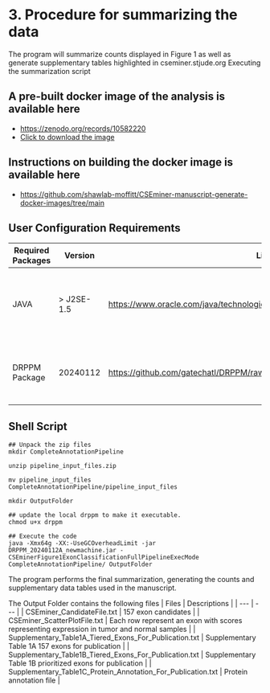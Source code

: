# 3. Procedure for summarizing the data 
The program will summarize counts displayed in Figure 1 as well as generate supplementary tables highlighted in cseminer.stjude.org
  Executing the summarization script 

## A pre-built docker image of the analysis is available here
* https://zenodo.org/records/10582220
* [Click to download the image](https://zenodo.org/records/10582220/files/CSEminer_3_figure_data_generation.tar?download=1)

## Instructions on building the docker image is available here
* https://github.com/shawlab-moffitt/CSEminer-manuscript-generate-docker-images/tree/main

## User Configuration Requirements
| Required Packages | Version | Link to package | Notes |
| --- | --- | --- | --- | 
| JAVA | > J2SE-1.5 | https://www.oracle.com/java/technologies/downloads/ | Required to execute the DRPPM jar program |
| DRPPM Package | 20240112 | https://github.com/gatechatl/DRPPM/raw/master/export/DRPPM_20240112A_newmachine.jar | The library wraps the code for execution |

## Shell Script
```
## Unpack the zip files
mkdir CompleteAnnotationPipeline

unzip pipeline_input_files.zip

mv pipeline_input_files CompleteAnnotationPipeline/pipeline_input_files

mkdir OutputFolder

## update the local drppm to make it executable.
chmod u+x drppm

## Execute the code
java -Xmx64g -XX:-UseGCOverheadLimit -jar DRPPM_20240112A_newmachine.jar -CSEminerFigure1ExonClassificationFullPipelineExecMode CompleteAnnotationPipeline/ OutputFolder
```
The program performs the final summarization, generating the counts and supplementary data tables used in the manuscript.

The Output Folder contains the following files
| Files | Descriptions |
| --- | --- |
| CSEminer_CandidateFile.txt | 157 exon candidates | 
| CSEminer_ScatterPlotFile.txt | Each row represent an exon with scores representing expression in tumor and normal samples |
| Supplementary_Table1A_Tiered_Exons_For_Publication.txt | Supplementary Table 1A 157 exons for publication | 
| Supplementary_Table1B_Tiered_Exons_For_Publication.txt | Supplementary Table 1B prioritized exons for publication |
| Supplementary_Table1C_Protein_Annotation_For_Publication.txt | Protein annotation file |

